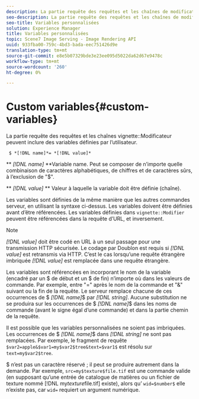 ```yaml
---
description: La partie requête des requêtes et les chaînes de modificateur de vignette peuvent inclure des variables définies par l’utilisateur.
seo-description: La partie requête des requêtes et les chaînes de modificateur de vignette peuvent inclure des variables définies par l’utilisateur.
seo-title: Variables personnalisées
solution: Experience Manager
title: Variables personnalisées
topic: Scene7 Image Serving - Image Rendering API
uuid: 933fba00-759c-4bd3-bada-eec751426d9e
translation-type: tm+mt
source-git-commit: e8e5b07329bde3e23ee095d5022da62d67e9478c
workflow-type: tm+mt
source-wordcount: '260'
ht-degree: 0%

---
```



# Custom variables{#custom-variables}

La partie requête des requêtes et les chaînes vignette::Modificateur peuvent inclure des variables définies par l’utilisateur.

` $ *[!DNL name]*= *[!DNL value]*`

** *[!DNL name]* **Variable name. Peut se composer de n’importe quelle combinaison de caractères alphabétiques, de chiffres et de caractères sûrs, à l’exclusion de &quot;$&quot;.

** *[!DNL value]* ** Valeur à laquelle la variable doit être définie (chaîne).

Les variables sont définies de la même manière que les autres commandes serveur, en utilisant la syntaxe ci-dessus. Les variables doivent être définies avant d’être référencées. Les variables définies dans `vignette::Modifier` peuvent être référencées dans la requête d’URL, et inversement.

>[!NOTE]
>
>*[!DNL value]* doit être codé en URL à un seul passage pour une transmission HTTP sécurisée. Le codage par Doublon est requis si *[!DNL value]* est retransmis via HTTP. C’est le cas lorsqu’une requête étrangère imbriquée *[!DNL value]* est remplacée dans une requête étrangère.

Les variables sont référencées en incorporant le nom de la variable (encadré par un $ de début et un $ de fin) n’importe où dans les valeurs de commande. Par exemple, entre &quot;=&quot; après le nom de la commande et &quot;&amp;&quot; suivant ou la fin de la requête. Le serveur remplace chacune de ces occurrences de $ *[!DNL name]*$ par *[!DNL string]*. Aucune substitution ne se produira sur les occurrences de $ *[!DNL name]*$ dans les noms de commande (avant le signe égal d’une commande) et dans la partie chemin de la requête.

Il est possible que les variables personnalisées ne soient pas imbriquées. Les occurrences de $ *[!DNL name]*$ dans *[!DNL string]* ne sont pas remplacées. Par exemple, le fragment de requête `$var2=apple&$var1=my$var2$tree&text=$var1$` est résolu sur `text=my$var2$tree`.

$ n’est pas un caractère réservé ; il peut se produire autrement dans la demande. Par exemple, `src=my$texture$file.tif` est une commande valide (en supposant qu’une entrée de catalogue de matières ou un fichier de texture nommé [!DNL my$texture$file.tif] existe), alors qu’ `wid=$number$` elle n’existe pas, car `wid=` requiert un argument numérique.
